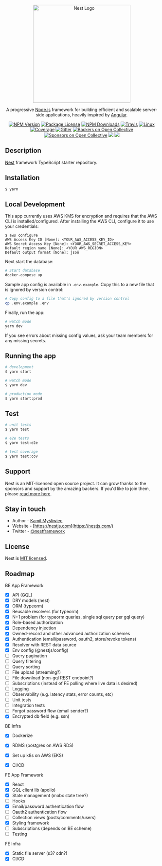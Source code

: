 <p align="center">
  <a href="http://nestjs.com/" target="blank"><img src="https://nestjs.com/img/logo_text.svg" width="320" alt="Nest Logo" /></a>
</p>

[travis-image]: https://api.travis-ci.org/nestjs/nest.svg?branch=master
[travis-url]: https://travis-ci.org/nestjs/nest
[linux-image]: https://img.shields.io/travis/nestjs/nest/master.svg?label=linux
[linux-url]: https://travis-ci.org/nestjs/nest
  
  <p align="center">A progressive <a href="http://nodejs.org" target="blank">Node.js</a> framework for building efficient and scalable server-side applications, heavily inspired by <a href="https://angular.io" target="blank">Angular</a>.</p>
    <p align="center">
<a href="https://www.npmjs.com/~nestjscore"><img src="https://img.shields.io/npm/v/@nestjs/core.svg" alt="NPM Version" /></a>
<a href="https://www.npmjs.com/~nestjscore"><img src="https://img.shields.io/npm/l/@nestjs/core.svg" alt="Package License" /></a>
<a href="https://www.npmjs.com/~nestjscore"><img src="https://img.shields.io/npm/dm/@nestjs/core.svg" alt="NPM Downloads" /></a>
<a href="https://travis-ci.org/nestjs/nest"><img src="https://api.travis-ci.org/nestjs/nest.svg?branch=master" alt="Travis" /></a>
<a href="https://travis-ci.org/nestjs/nest"><img src="https://img.shields.io/travis/nestjs/nest/master.svg?label=linux" alt="Linux" /></a>
<a href="https://coveralls.io/github/nestjs/nest?branch=master"><img src="https://coveralls.io/repos/github/nestjs/nest/badge.svg?branch=master#5" alt="Coverage" /></a>
<a href="https://gitter.im/nestjs/nestjs?utm_source=badge&utm_medium=badge&utm_campaign=pr-badge&utm_content=body_badge"><img src="https://badges.gitter.im/nestjs/nestjs.svg" alt="Gitter" /></a>
<a href="https://opencollective.com/nest#backer"><img src="https://opencollective.com/nest/backers/badge.svg" alt="Backers on Open Collective" /></a>
<a href="https://opencollective.com/nest#sponsor"><img src="https://opencollective.com/nest/sponsors/badge.svg" alt="Sponsors on Open Collective" /></a>
  <a href="https://paypal.me/kamilmysliwiec"><img src="https://img.shields.io/badge/Donate-PayPal-dc3d53.svg"/></a>
  <a href="https://twitter.com/nestframework"><img src="https://img.shields.io/twitter/follow/nestframework.svg?style=social&label=Follow"></a>
</p>
  <!--[![Backers on Open Collective](https://opencollective.com/nest/backers/badge.svg)](https://opencollective.com/nest#backer)
  [![Sponsors on Open Collective](https://opencollective.com/nest/sponsors/badge.svg)](https://opencollective.com/nest#sponsor)-->

## Description

[Nest](https://github.com/nestjs/nest) framework TypeScript starter repository.

## Installation

```bash
$ yarn
```
## Local Development
This app currently uses AWS KMS for encryption and requires that the AWS CLI is installed/configured.
After installing the AWS CLI, configure it to use your credentials:
```shell
$ aws configure
AWS Access Key ID [None]: <YOUR_AWS_ACCESS_KEY_ID>
AWS Secret Access Key [None]: <YOUR_AWS_SECRET_ACCESS_KEY>
Default region name [None]: <YOUR_AWS_REGION>
Default output format [None]: json
```
Next start the database:
```bash
# Start database
docker-compose up
```

Sample app config is available in `.env.example`.  Copy this to a new file that is ignored by version control:  
  
```bash
# Copy config to a file that's ignored by version control
cp .env.example .env
```

Finally, run the app:
```bash
# watch mode
yarn dev
```
If you see errors about missing config values, ask your team members for any missing secrets.

## Running the app

```bash
# development
$ yarn start

# watch mode
$ yarn dev

# production mode
$ yarn start:prod
```

## Test

```bash
# unit tests
$ yarn test

# e2e tests
$ yarn test:e2e

# test coverage
$ yarn test:cov
```

## Support

Nest is an MIT-licensed open source project. It can grow thanks to the sponsors and support by the amazing backers. If you'd like to join them, please [read more here](https://docs.nestjs.com/support).

## Stay in touch

- Author - [Kamil Myśliwiec](https://kamilmysliwiec.com)
- Website - [https://nestjs.com](https://nestjs.com/)
- Twitter - [@nestframework](https://twitter.com/nestframework)

## License

  Nest is [MIT licensed](LICENSE).
  
## Roadmap
BE App Framework
- [x] API (GQL)
- [x] DRY models (nest)
- [x] ORM (typeorm)
- [x] Reusable resolvers (for typeorm)
- [x] N+1 problem (for typeorm queries, single sql query per gql query)
- [x] Role-based authorization
- [x] Dependency injection
- [x] Owned-record and other advanced authorization schemes
- [x] Authentication (email/password, oauth2, store/revoke tokens)
- [x] Resolver with REST data source
- [x] Env config (@nestjs/config)
- [ ] Query pagination
- [ ] Query filtering
- [ ] Query sorting
- [ ] File upload (streaming?)
- [ ] File download (non-gql REST endpoint?)
- [ ] Subscriptions (instead of FE polling where live data is desired)
- [ ] Logging
- [ ] Observability (e.g. latency stats, error counts, etc)
- [ ] Unit tests
- [ ] Integration tests
- [ ] Forgot password flow (email sender?)
- [x] Encrypted db field (e.g. ssn)

BE Infra
- [x] Dockerize
- [x] RDMS (postgres on AWS RDS)
- [x] Set up k8s on AWS (EKS)
- [x] CI/CD


FE App Framework
- [x] React
- [x] GQL client lib (apollo)
- [x] State management (mobx state tree?)
- [ ] Hooks
- [x] Email/password authentication flow
- [ ] Oauth2 authentication flow
- [ ] Collection views (posts/comments/users)
- [x] Styling framework
- [ ] Subscriptions (depends on BE scheme)
- [ ] Testing

FE Infra
- [x] Static file server (s3? cdn?)
- [x] CI/CD
